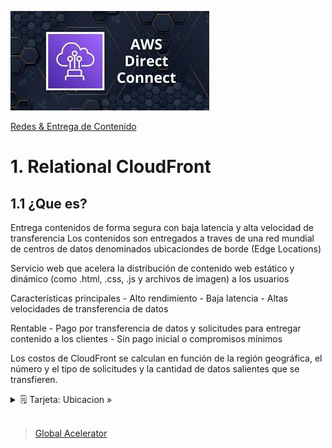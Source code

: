 ![Amazon CloudFront](../../00_assets/Redes%20&%20Entrega%20de%20contenidos/directcontect-logo.jpeg)

[Redes & Entrega de Contenido](../../4-Redes_y_entrega_de_Contenido/)

# 1. Relational CloudFront

## 1.1 ¿Que es?

Entrega contenidos de forma segura con baja latencia y alta velocidad de transferencia
Los contenidos son entregados a traves de una red mundial de centros de datos denominados ubicaciondes de borde (Edge Locations)


Servicio web que acelera la distribución de contenido web estático y dinámico (como .html, .css, .js y archivos de imagen) a los usuarios

Características principales
    - Alto rendimiento
    - Baja latencia
    - Altas velocidades de transferencia de datos

Rentable
    - Pago por transferencia de datos y solicitudes para entregar contenido a los clientes
    - Sin pago inicial o compromisos mínimos

Los costos de CloudFront se calculan en función de la región geográfica, el número y el tipo de solicitudes y la cantidad de datos salientes que se transfieren.

<details>
<summary>🗒 Tarjeta: Ubicacion »</summary>

| Como funciona |
| ---- |
| Si el contenido a entregar ya se encuentra en la Edge Location con la latenica mas baja la entrega es inmediata |
| Si no se encuentra CDN lo recupera y lo manda - el precio varia segun region - |

</details> 

<br/>

> [Global Acelerator](./globalAcelerator.md)

<br/>